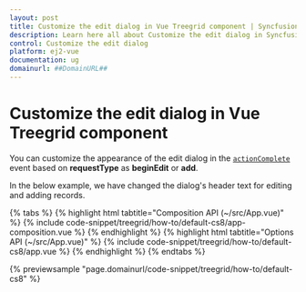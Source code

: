 ```yaml
---
layout: post
title: Customize the edit dialog in Vue Treegrid component | Syncfusion
description: Learn here all about Customize the edit dialog in Syncfusion Vue Treegrid component of Syncfusion Essential JS 2 and more.
control: Customize the edit dialog 
platform: ej2-vue
documentation: ug
domainurl: ##DomainURL##
---
```


# Customize the edit dialog in Vue Treegrid component

You can customize the appearance of the edit dialog in the [`actionComplete`](https://ej2.syncfusion.com/vue/documentation/api/treegrid/#actioncomplete) event based on **requestType** as **beginEdit** or **add**.

In the below example, we have changed the dialog's header text for editing and adding records.

{% tabs %}
{% highlight html tabtitle="Composition API (~/src/App.vue)" %}
{% include code-snippet/treegrid/how-to/default-cs8/app-composition.vue %}
{% endhighlight %}
{% highlight html tabtitle="Options API (~/src/App.vue)" %}
{% include code-snippet/treegrid/how-to/default-cs8/app.vue %}
{% endhighlight %}
{% endtabs %}
        
{% previewsample "page.domainurl/code-snippet/treegrid/how-to/default-cs8" %}